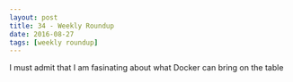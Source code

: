 ```yaml
---
layout: post
title: 34 - Weekly Roundup
date: 2016-08-27
tags: [weekly roundup]
---
```


I must admit that I am fasinating about what Docker can bring on the table